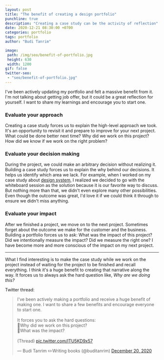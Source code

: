 ```yaml
---
layout: post
title: "The benefit of creating a design portfolio"
punchline: true
description: "Creating a case study can be the activity of reflection"
date: 2020-12-21 08:30:00 +0700
categories: portfolio
tags: portfolio
author: "Budi Tanrim"

image:
 path: /img/seo/benefit-of-portfolio.jpg
 height: 630
 width: 1200
gif: false
twitter-seo: 
 - "seo/benefit-of-portfolio.jpg"
---
```


I've been actively updating my portfolio and felt a massive benefit from it. I'm not talking about getting job offer, but it could be a great reflection for yourself. I want to share my learnings and encourage you to start one.

### Evaluate your approach
Creating a case study forces us to explain the high-level approach we took. It's an opportunity to revisit it and prepare to improve for your next project. What could be done better next time? Why did we work on this project? How did we know if we work on the right problem?

### Evaluate your decision making
During the project, we could make an arbitrary decision without realizing it. Building a case study forces us to explain the why behind our decisions. It helps us identify which area we lack. For example, when I worked on my case study about [design system](/evolving-bazaar-design-system/), I realized we decided to go with the whiteboard session as the solution because it is our favorite way to discuss. But nothing more than that, we didn't even explore many other possibilities. Even though the outcome was great, I'd love it if we could think it through to ensure we didn't miss anything.

### Evaluate your impact
After we finished a project, we move on to the next project. Sometimes forget about the outcome we make for the customer and the business. Building a portfolio forces us to ask: What was the impact of this project? Did we intentionally measure the impact? Did we measure the right one? I have become more and more conscious of the impact on my next project.

---

What I find interesting is to make the case study while we work on the project instead of waiting for the project to be finished and recall everything. I think it's a huge benefit to creating that narrative along the way. It forces us to always ask the hard question like, *Why are we doing this?*

Twitter thread:
<blockquote class="twitter-tweet"><p lang="en" dir="ltr">I&#39;ve been actively making a portfolio and receive a huge benefit of making one. I want to share a few benefits and encourage everyone to start one. <br><br>It forces you to ask the hard questions: <br>🔹Why did we work on this project? <br>🔹What was the impact?<br><br>(Thread) <a href="https://t.co/lTU5KD9x57">pic.twitter.com/lTU5KD9x57</a></p>&mdash; Budi Tanrim ✏️Writing books (@buditanrim) <a href="https://twitter.com/buditanrim/status/1340507644503572480?ref_src=twsrc%5Etfw">December 20, 2020</a></blockquote> <script async src="https://platform.twitter.com/widgets.js" charset="utf-8"></script>